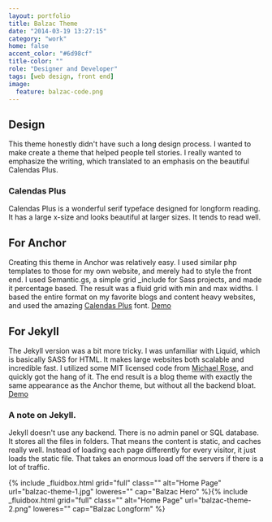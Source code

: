```yaml
---
layout: portfolio
title: Balzac Theme
date: "2014-03-19 13:27:15"
category: "work"
home: false
accent_color: "#6d98cf"
title-color: ""
role: "Designer and Developer"
tags: [web design, front end]
image:
  feature: balzac-code.png
---
```


## Design
This theme honestly didn't have such a long design process. I wanted to make create a theme that helped people tell stories. I really wanted to emphasize the writing, which translated to an emphasis on the beautiful Calendas Plus. 

### Calendas Plus
Calendas Plus is a wonderful serif typeface designed for longform reading. It has a large x-size and looks beautiful at larger sizes. It tends to read well. 

## For Anchor
Creating this theme in Anchor was relatively easy. I used similar php templates to those for my own website, and merely had to style the front end. I used Semantic.gs, a simple grid _include for Sass projects, and made it percentage based. The result was a fluid grid with min and max widths. I based the entire format on my favorite blogs and content heavy websites, and used the amazing [Calendas Plus](http://www.calendasplus.com/) font. 
<a href="http://gtat.me/balzac" target="_blank">Demo</a>

## For Jekyll
The Jekyll version was a bit more tricky. I was unfamiliar with Liquid, which is basically SASS for HTML. It makes large websites both scalable and incredible fast. I utilized some MIT licensed code from [Michael Rose](http://mademistakes.com/), and  quickly got the hang of it. The end result is a blog theme with exactly the same appearance as the Anchor theme, but without all the backend bloat.
<a href="http://jekyll.gtat.me/" target="_blank">Demo</a>
 

### A note on Jekyll.
Jekyll doesn't use any backend. There is no admin panel or SQL database. It stores all the files in folders. That means the content is static, and caches really well. Instead of loading each page differently for every visitor, it just loads the static file. That takes an enormous load off the servers if there is a lot of traffic.   

<div>
{% include _fluidbox.html grid="full" class="" alt="Home Page" url="balzac-theme-1.jpg" loweres="" cap="Balzac Hero" %}{% include _fluidbox.html grid="full" class="" alt="Home Page" url="balzac-theme-2.png" loweres="" cap="Balzac Longform" %}
</div>
